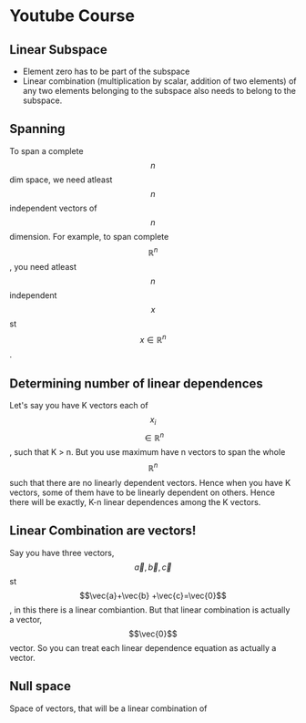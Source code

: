 # Youtube Course

## Linear Subspace

* Element zero has to be part of the subspace
* Linear combination (multiplication by scalar, addition of two elements) of any two elements belonging to the subspace also needs to belong to the subspace.

## Spanning

To span a complete $$n$$dim space, we need atleast $$n$$ independent vectors of $$n$$ dimension. For example, to span complete $$\mathbb{R}^n$$, you need atleast $$n$$independent $$x$$st $$x \in \mathbb{R}^n$$.&#x20;

## Determining number of linear dependences&#x20;

Let's say you have K vectors each of $$x_i$$ $$\in \mathbb{R}^n$$, such that K > n. But you use maximum have n vectors to span the whole $$\mathbb{R}^n$$such that there are no linearly dependent vectors. Hence when you have K vectors, some of them have to be linearly dependent on others. Hence there will be exactly, K-n linear dependences among the K vectors.&#x20;

## Linear Combination are vectors!

Say you have three vectors, $$\vec{a},\vec{b},\vec{c}$$ st $$\vec{a}+\vec{b} +\vec{c}=\vec{0}$$, in this there is a linear combiantion. But that linear combination is actually a vector, $$\vec{0}$$vector. So you can treat each linear dependence equation as actually a vector.&#x20;

## Null space

Space of vectors, that will be a linear combination of&#x20;
